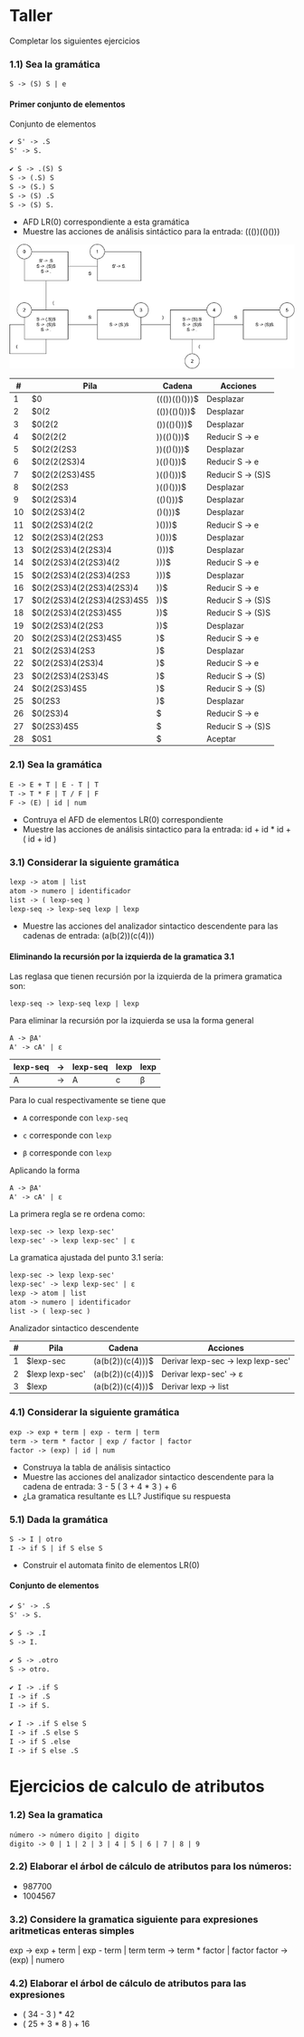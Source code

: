 # Taller

Completar los siguientes ejercicios

### 1.1) Sea la gramática

```
S -> (S) S | e
```

#### Primer conjunto de elementos

Conjunto de elementos

```
✔ S' -> .S
S' -> S.

✔ S -> .(S) S
S -> (.S) S
S -> (S.) S
S -> (S) .S
S -> (S) S.
```

- AFD LR(0) correspondiente a esta gramática
- Muestre las acciones de análisis sintáctico para la entrada: ((())(()()))

![Punto_1_AFD_LR(0)](<./Taller-AFD%20LR(0)%20-%20Punto%201.png>)

| #   | Pila                       | Cadena        | Acciones          |
| --- | -------------------------- | ------------- | ----------------- |
| 1   | $0                         | ((())(()()))$ | Desplazar         |
| 2   | $0(2                       | (())(()()))$  | Desplazar         |
| 3   | $0(2(2                     | ())(()()))$   | Desplazar         |
| 4   | $0(2(2(2                   | ))(()()))$    | Reducir S -> e    |
| 5   | $0(2(2(2S3                 | ))(()()))$    | Desplazar         |
| 6   | $0(2(2(2S3)4               | )(()()))$     | Reducir S -> e    |
| 7   | $0(2(2(2S3)4S5             | )(()()))$     | Reducir S -> (S)S |
| 8   | $0(2(2S3                   | )(()()))$     | Desplazar         |
| 9   | $0(2(2S3)4                 | (()()))$      | Desplazar         |
| 10  | $0(2(2S3)4(2               | ()()))$       | Desplazar         |
| 11  | $0(2(2S3)4(2(2             | )()))$        | Reducir S -> e    |
| 12  | $0(2(2S3)4(2(2S3           | )()))$        | Desplazar         |
| 13  | $0(2(2S3)4(2(2S3)4         | ()))$         | Desplazar         |
| 14  | $0(2(2S3)4(2(2S3)4(2       | )))$          | Reducir S -> e    |
| 15  | $0(2(2S3)4(2(2S3)4(2S3     | )))$          | Desplazar         |
| 16  | $0(2(2S3)4(2(2S3)4(2S3)4   | ))$           | Reducir S -> e    |
| 17  | $0(2(2S3)4(2(2S3)4(2S3)4S5 | ))$           | Reducir S -> (S)S |
| 18  | $0(2(2S3)4(2(2S3)4S5       | ))$           | Reducir S -> (S)S |
| 19  | $0(2(2S3)4(2(2S3           | ))$           | Desplazar         |
| 20  | $0(2(2S3)4(2(2S3)4S5       | )$            | Reducir S -> e    |
| 21  | $0(2(2S3)4(2S3             | )$            | Desplazar         |
| 22  | $0(2(2S3)4(2S3)4           | )$            | Reducir S -> e    |
| 23  | $0(2(2S3)4(2S3)4S          | )$            | Reducir S -> (S)  |
| 24  | $0(2(2S3)4S5               | )$            | Reducir S -> (S)  |
| 25  | $0(2S3                     | )$            | Desplazar         |
| 26  | $0(2S3)4                   | $             | Reducir S -> e    |
| 27  | $0(2S3)4S5                 | $             | Reducir S -> (S)S |
| 28  | $0S1                       | $             | Aceptar           |

### 2.1) Sea la gramática

```
E -> E + T | E - T | T
T -> T * F | T / F | F
F -> (E) | id | num
```

- Contruya el AFD de elementos LR(0) correspondiente
- Muestre las acciones de análisis sintactico para la entrada: id + id \* id + ( id + id )

### 3.1) Considerar la siguiente gramática

```
lexp -> atom | list
atom -> numero | identificador
list -> ( lexp-seq )
lexp-seq -> lexp-seq lexp | lexp
```

- Muestre las acciones del analizador sintactico descendente para las cadenas de entrada: (a(b(2))(c(4)))

#### Eliminando la recursión por la izquierda de la gramatica 3.1

Las reglasa que tienen recursión por la izquierda de la primera gramatica son:

```
lexp-seq -> lexp-seq lexp | lexp
```

Para eliminar la recursión por la izquierda se usa la forma general

```
A -> βA'
A' -> cA' | ε
```

| lexp-seq | ->  | lexp-seq | lexp | lexp |
| -------- | --- | -------- | ---- | ---- |
| A        | ->  | A        | c    | β    |

Para lo cual respectivamente se tiene que

- `A` corresponde con `lexp-seq`

- `c` corresponde con `lexp`

- `β` corresponde con `lexp`

Aplicando la forma

```
A -> βA'
A' -> cA' | ε
```

La primera regla se re ordena como:

```
lexp-sec -> lexp lexp-sec'
lexp-sec' -> lexp lexp-sec' | ε
```

La gramatica ajustada del punto 3.1 sería:

```
lexp-sec -> lexp lexp-sec'
lexp-sec' -> lexp lexp-sec' | ε
lexp -> atom | list
atom -> numero | identificador
list -> ( lexp-sec )
```

Analizador sintactico descendente

| #   | Pila            | Cadena           | Acciones                           |
| --- | --------------- | ---------------- | ---------------------------------- |
| 1   | $lexp-sec       | (a(b(2))(c(4)))$ | Derivar lexp-sec -> lexp lexp-sec' |
| 2   | $lexp lexp-sec' | (a(b(2))(c(4)))$ | Derivar lexp-sec' -> ε             |
| 3   | $lexp           | (a(b(2))(c(4)))$ | Derivar lexp -> list               |

### 4.1) Considerar la siguiente gramática

```
exp -> exp + term | exp - term | term
term -> term * factor | exp / factor | factor
factor -> (exp) | id | num
```

- Construya la tabla de análisis sintactico
- Muestre las acciones del analizador sintactico descendente para la cadena de entrada: 3 - 5 ( 3 + 4 \* 3 ) + 6
- ¿La gramatica resultante es LL? Justifique su respuesta

### 5.1) Dada la gramática

```
S -> I | otro
I -> if S | if S else S
```

- Construir el automata finito de elementos LR(0)

#### Conjunto de elementos

```
✔ S' -> .S
S' -> S.

✔ S -> .I
S -> I.

✔ S -> .otro
S -> otro.

✔ I -> .if S
I -> if .S
I -> if S.

✔ I -> .if S else S
I -> if .S else S
I -> if S .else
I -> if S else .S
```

# Ejercicios de calculo de atributos

### 1.2) Sea la gramatica

```
número -> número digito | digito
digito -> 0 | 1 | 2 | 3 | 4 | 5 | 6 | 7 | 8 | 9
```

### 2.2) Elaborar el árbol de cálculo de atributos para los números:

- 987700
- 1004567

### 3.2) Considere la gramatica siguiente para expresiones aritmeticas enteras simples

exp -> exp + term | exp - term | term
term -> term \* factor | factor
factor -> (exp) | numero

### 4.2) Elaborar el árbol de cálculo de atributos para las expresiones

- ( 34 - 3 ) \* 42
- ( 25 + 3 \* 8 ) + 16
